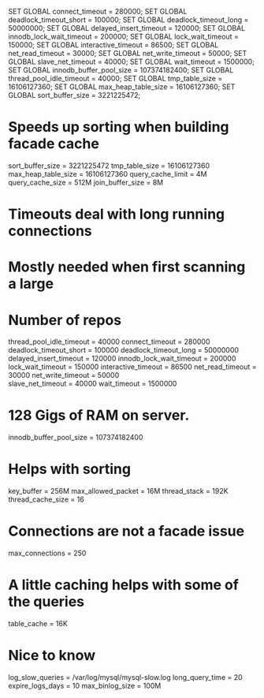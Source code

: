 SET GLOBAL connect_timeout = 280000;
SET GLOBAL deadlock_timeout_short = 100000;
SET GLOBAL deadlock_timeout_long = 50000000;
SET GLOBAL delayed_insert_timeout = 120000;
SET GLOBAL innodb_lock_wait_timeout = 200000;
SET GLOBAL lock_wait_timeout = 150000;
SET GLOBAL interactive_timeout = 86500;
SET GLOBAL net_read_timeout = 30000;
SET GLOBAL net_write_timeout = 50000;
SET GLOBAL slave_net_timeout = 40000;
SET GLOBAL wait_timeout = 1500000;
SET GLOBAL innodb_buffer_pool_size = 107374182400;
SET GLOBAL thread_pool_idle_timeout = 40000;
SET GLOBAL tmp_table_size = 16106127360;
SET GLOBAL max_heap_table_size = 16106127360;
SET GLOBAL sort_buffer_size = 3221225472;

# Speeds up sorting when building facade cache
sort_buffer_size = 3221225472
tmp_table_size = 16106127360
max_heap_table_size = 16106127360
query_cache_limit       = 4M
query_cache_size        = 512M
join_buffer_size        = 8M
# Timeouts deal with long running connections
# Mostly needed when first scanning a large
# Number of repos
thread_pool_idle_timeout = 40000
connect_timeout = 280000
deadlock_timeout_short = 100000
deadlock_timeout_long = 50000000
delayed_insert_timeout = 120000
innodb_lock_wait_timeout = 200000
lock_wait_timeout = 150000
interactive_timeout = 86500
net_read_timeout = 30000
net_write_timeout = 50000	
slave_net_timeout = 40000
wait_timeout = 1500000
# 128 Gigs of RAM on server. 
innodb_buffer_pool_size = 107374182400
# Helps with sorting
key_buffer              = 256M
max_allowed_packet      = 16M
thread_stack            = 192K
thread_cache_size       = 16
# Connections are not a facade issue
max_connections        = 250
# A little caching helps with some of the queries
table_cache            = 16K
# Nice to know
log_slow_queries        = /var/log/mysql/mysql-slow.log
long_query_time = 20
expire_logs_days        = 10
max_binlog_size         = 100M
